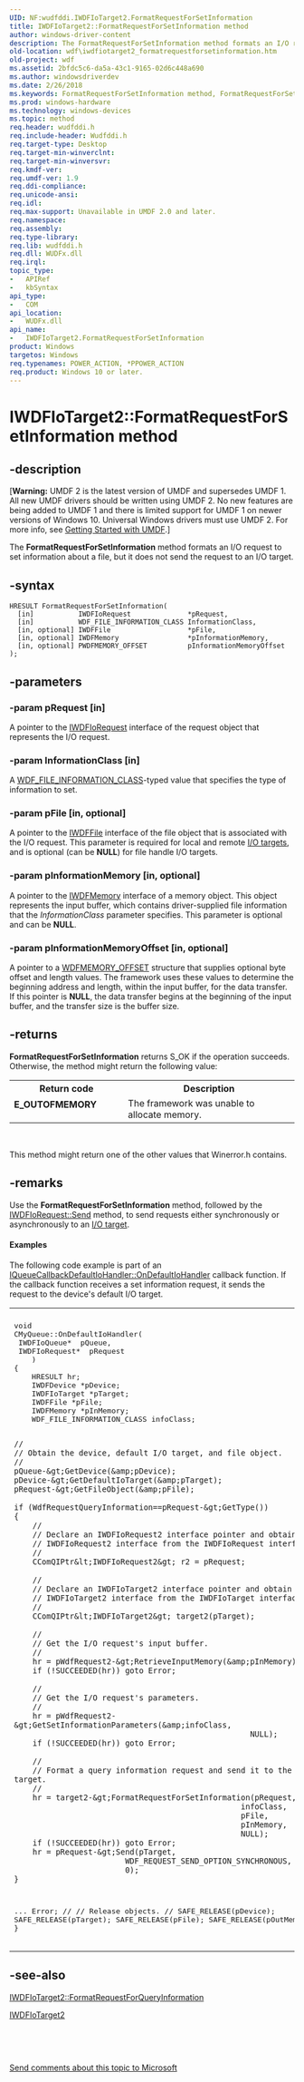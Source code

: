 ```yaml
---
UID: NF:wudfddi.IWDFIoTarget2.FormatRequestForSetInformation
title: IWDFIoTarget2::FormatRequestForSetInformation method
author: windows-driver-content
description: The FormatRequestForSetInformation method formats an I/O request to set information about a file, but it does not send the request to an I/O target.
old-location: wdf\iwdfiotarget2_formatrequestforsetinformation.htm
old-project: wdf
ms.assetid: 2bfdc5c6-da5a-43c1-9165-02d6c448a690
ms.author: windowsdriverdev
ms.date: 2/26/2018
ms.keywords: FormatRequestForSetInformation method, FormatRequestForSetInformation method, IWDFIoTarget2 interface, FormatRequestForSetInformation,IWDFIoTarget2.FormatRequestForSetInformation, IWDFIoTarget2, IWDFIoTarget2 interface, FormatRequestForSetInformation method, IWDFIoTarget2::FormatRequestForSetInformation, UMDFIoTargetObjectRef_234ebe5b-1d13-47e5-873d-feb45b12c850.xml, umdf.iwdfiotarget2_formatrequestforsetinformation, wdf.iwdfiotarget2_formatrequestforsetinformation, wudfddi/IWDFIoTarget2::FormatRequestForSetInformation
ms.prod: windows-hardware
ms.technology: windows-devices
ms.topic: method
req.header: wudfddi.h
req.include-header: Wudfddi.h
req.target-type: Desktop
req.target-min-winverclnt: 
req.target-min-winversvr: 
req.kmdf-ver: 
req.umdf-ver: 1.9
req.ddi-compliance: 
req.unicode-ansi: 
req.idl: 
req.max-support: Unavailable in UMDF 2.0 and later.
req.namespace: 
req.assembly: 
req.type-library: 
req.lib: wudfddi.h
req.dll: WUDFx.dll
req.irql: 
topic_type:
-	APIRef
-	kbSyntax
api_type:
-	COM
api_location:
-	WUDFx.dll
api_name:
-	IWDFIoTarget2.FormatRequestForSetInformation
product: Windows
targetos: Windows
req.typenames: POWER_ACTION, *PPOWER_ACTION
req.product: Windows 10 or later.
---
```


# IWDFIoTarget2::FormatRequestForSetInformation method


## -description


<p class="CCE_Message">[<b>Warning:</b> UMDF 2 is the latest version of UMDF and supersedes UMDF 1.  All new UMDF drivers should be written using UMDF 2.  No new features are being added to UMDF 1 and there is limited support for UMDF 1 on newer versions of Windows 10.  Universal Windows drivers must use UMDF 2.  For more info, see <a href="https://docs.microsoft.com/en-us/windows-hardware/drivers/wdf/getting-started-with-umdf-version-2">Getting Started with UMDF</a>.]

The <b>FormatRequestForSetInformation</b> method formats an I/O request to set information about a file, but it does not send the request to an I/O target.


## -syntax


````
HRESULT FormatRequestForSetInformation(
  [in]           IWDFIoRequest              *pRequest,
  [in]           WDF_FILE_INFORMATION_CLASS InformationClass,
  [in, optional] IWDFFile                   *pFile,
  [in, optional] IWDFMemory                 *pInformationMemory,
  [in, optional] PWDFMEMORY_OFFSET          pInformationMemoryOffset
);
````


## -parameters




### -param pRequest [in]

A pointer to the <a href="..\wudfddi\nn-wudfddi-iwdfiorequest.md">IWDFIoRequest</a> interface of the request object that represents the I/O request. 


### -param InformationClass [in]

A <a href="..\wudfddi_types\ne-wudfddi_types-_wdf_file_information_class.md">WDF_FILE_INFORMATION_CLASS</a>-typed value that specifies the type of information to set.


### -param pFile [in, optional]

A pointer to the <a href="..\wudfddi\nn-wudfddi-iwdffile.md">IWDFFile</a> interface of the file object that is associated with the I/O request. This parameter is required for local and remote <a href="https://docs.microsoft.com/en-us/windows-hardware/drivers/wdf/using-i-o-targets-in-umdf">I/O targets</a>, and is optional (can be <b>NULL</b>) for file handle I/O targets.


### -param pInformationMemory [in, optional]

A pointer to the <a href="..\wudfddi\nn-wudfddi-iwdfmemory.md">IWDFMemory</a> interface of a memory object. This object represents the input buffer, which contains driver-supplied file information that the <i>InformationClass</i> parameter specifies. This parameter is optional and can be <b>NULL</b>.


### -param pInformationMemoryOffset [in, optional]

A pointer to a <a href="..\wudfddi_types\ns-wudfddi_types-_wdfmemory_offset.md">WDFMEMORY_OFFSET</a> structure that supplies optional byte offset and length values. The framework uses these values to determine the beginning address and length, within the input buffer, for the data transfer. If this pointer is <b>NULL</b>, the data transfer begins at the beginning of the input buffer, and the transfer size is the buffer size.


## -returns



<b>FormatRequestForSetInformation</b> returns S_OK if the operation succeeds. Otherwise, the method might return the following value:

<table>
<tr>
<th>Return code</th>
<th>Description</th>
</tr>
<tr>
<td width="40%">
<dl>
<dt><b>E_OUTOFMEMORY</b></dt>
</dl>
</td>
<td width="60%">
The framework was unable to allocate memory.

</td>
</tr>
</table>
 

This method might return one of the other values that Winerror.h contains.




## -remarks



Use the <b>FormatRequestForSetInformation</b> method, followed by the <a href="https://msdn.microsoft.com/library/windows/hardware/ff559149">IWDFIoRequest::Send</a> method, to send requests either synchronously or asynchronously to an <a href="https://docs.microsoft.com/en-us/windows-hardware/drivers/wdf/using-i-o-targets-in-umdf">I/O target</a>. 


#### Examples

The following code example is part of an <a href="https://msdn.microsoft.com/library/windows/hardware/ff556847">IQueueCallbackDefaultIoHandler::OnDefaultIoHandler</a> callback function. If the callback function receives a set information request, it sends the request to the device's default I/O target.

<div class="code"><span codelanguage=""><table>
<tr>
<th></th>
</tr>
<tr>
<td>
<pre>void
CMyQueue::OnDefaultIoHandler(
 IWDFIoQueue*  pQueue,
 IWDFIoRequest*  pRequest
    )
{
    HRESULT hr;
    IWDFDevice *pDevice;
    IWDFIoTarget *pTarget;
    IWDFFile *pFile;
    IWDFMemory *pInMemory;
    WDF_FILE_INFORMATION_CLASS infoClass;

    //
    // Obtain the device, default I/O target, and file object.
    //
    pQueue-&gt;GetDevice(&amp;pDevice);
    pDevice-&gt;GetDefaultIoTarget(&amp;pTarget);
    pRequest-&gt;GetFileObject(&amp;pFile);

    if (WdfRequestQueryInformation==pRequest-&gt;GetType())
    {
        //
        // Declare an IWDFIoRequest2 interface pointer and obtain the
        // IWDFIoRequest2 interface from the IWDFIoRequest interface.
        //
        CComQIPtr&lt;IWDFIoRequest2&gt; r2 = pRequest;

        // 
        // Declare an IWDFIoTarget2 interface pointer and obtain the
        // IWDFIoTarget2 interface from the IWDFIoTarget interface.
        //
        CComQIPtr&lt;IWDFIoTarget2&gt; target2(pTarget);

        // 
        // Get the I/O request's input buffer.
        // 
        hr = pWdfRequest2-&gt;RetrieveInputMemory(&amp;pInMemory);
        if (!SUCCEEDED(hr)) goto Error;

        // 
        // Get the I/O request's parameters.
        // 
        hr = pWdfRequest2-&gt;GetSetInformationParameters(&amp;infoClass,
                                                       NULL);
        if (!SUCCEEDED(hr)) goto Error;

        //
        // Format a query information request and send it to the I/O target.
        //
        hr = target2-&gt;FormatRequestForSetInformation(pRequest,
                                                     infoClass,
                                                     pFile,
                                                     pInMemory,
                                                     NULL);
        if (!SUCCEEDED(hr)) goto Error;
        hr = pRequest-&gt;Send(pTarget,
                            WDF_REQUEST_SEND_OPTION_SYNCHRONOUS,
                            0);
    }
...
Error;
    //
    // Release objects.
    //
    SAFE_RELEASE(pDevice);
    SAFE_RELEASE(pTarget);
    SAFE_RELEASE(pFile);
    SAFE_RELEASE(pOutMemory);
}</pre>
</td>
</tr>
</table></span></div>



## -see-also

<a href="https://msdn.microsoft.com/library/windows/hardware/ff559184">IWDFIoTarget2::FormatRequestForQueryInformation</a>



<a href="..\wudfddi\nn-wudfddi-iwdfiotarget2.md">IWDFIoTarget2</a>



 

 

<a href="mailto:wsddocfb@microsoft.com?subject=Documentation%20feedback [wdf\wdf]:%20IWDFIoTarget2::FormatRequestForSetInformation method%20 RELEASE:%20(2/26/2018)&amp;body=%0A%0APRIVACY STATEMENT%0A%0AWe use your feedback to improve the documentation. We don't use your email address for any other purpose, and we'll remove your email address from our system after the issue that you're reporting is fixed. While we're working to fix this issue, we might send you an email message to ask for more info. Later, we might also send you an email message to let you know that we've addressed your feedback.%0A%0AFor more info about Microsoft's privacy policy, see http://privacy.microsoft.com/en-us/default.aspx." title="Send comments about this topic to Microsoft">Send comments about this topic to Microsoft</a>

